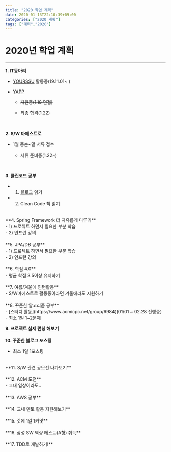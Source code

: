 ```yaml
---
title: "2020 학업 계획"
date: 2020-01-13T22:10:39+09:00
categories: ["2020 계획"]
tags: ["계획","2020"]
---
```


# **2020년 학업 계획**
***


**1. IT동아리**<br>
- [YOURSSU](https://yourssu.com/) 활동중(19.11.01~ )

- [YAPP](http://yapp.co.kr/)

  - ~~지원중(1.18 면접)~~

  - 최종 합격(1.22)

<br>

**2. S/W 마에스트로**<br>
- 1월 중순~말 서류 접수

  - 서류 준비중(1.22~)

<br>

**3. 클린코드 공부**<br>
- 1) [블로그](https://github.com/Yooii-Studios/Clean-Code) 읽기<br>
- 2) Clean Code 책 읽기<br>
<br>
**4. Spring Framework 더 자유롭게 다루기**<br>
- 1) 프로젝트 하면서 필요한 부분 학습<br>
- 2) 인프런 강의<br>
<br>
**5. JPA/DB 공부**<br>
- 1) 프로젝트 하면서 필요한 부분 학습<br>
- 2) 인프런 강의<br>
<br>
**6. 학점 4.0**<br>
- 평균 학점 3.5이상 유지하기<br>
<br>
**7. 여름/겨울에 인턴활동**<br>
- S/W마에스트로 활동중이라면 겨울에라도 지원하기<br>
<br>
**8. 꾸준한 알고리즘 공부**<br>
- [스터디 활동](https://www.acmicpc.net/group/6984)(01/01 ~ 02.28 진행중)<br>
- 최소 1일 1~2문제<br>

**9. 프로젝트 실제 런칭 해보기**<br>
<br>
**10. 꾸준한 블로그 포스팅**<br>
- 최소 1일 1포스팅<br>
<br>
**11. S/W 관련 공모전 나가보기**<br>
<br>
**12. ACM 도전**<br>
- 교내 입상이라도..<br>
<br>
**13. AWS 공부**<br>
<br>
**14. 교내 멘토 활동 지원해보기**<br>
<br>
**15. 깃에 1일 1커밋**<br>
<br>
**16. 삼성 SW 역량 테스트(A형) 취득**<br>
<br>
**17. TDD로 개발하기!**<br>
<br>

